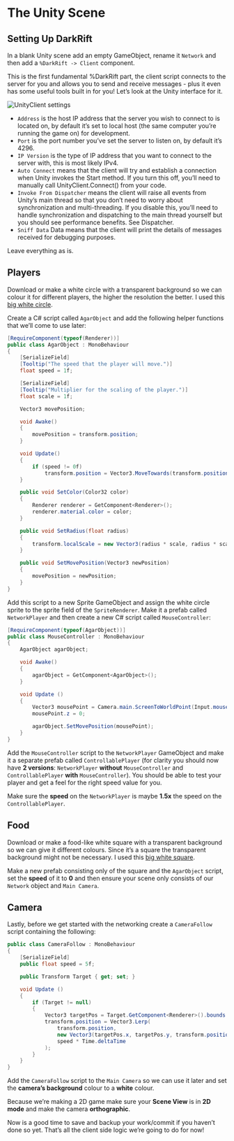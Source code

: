 # The Unity Scene
## Setting Up DarkRift
In a blank Unity scene add an empty GameObject, rename it `Network` and then add a `%DarkRift -> Client` component.

This is the first fundamental %DarkRift part, the client script connects to the server for you and allows you to send and receive messages - plus it even has some useful tools built in for you! Let’s look at the Unity interface for it.

![UnityClient settings](~/images/getting_started/unity_client.png "The settings for the UnityClient")

- `Address` is the host IP address that the server you wish to connect to is located on, by default it’s set to local host (the same computer you’re running the game on) for development.
- `Port` is the port number you’ve set the server to listen on, by default it’s 4296.
- `IP Version` is the type of IP address that you want to connect to the server with, this is most likely IPv4.
- `Auto Connect` means that the client will try and establish a connection when Unity invokes the Start method. If you turn this off, you’ll need to manually call UnityClient.Connect() from your code.
- `Invoke From Dispatcher` means the client will raise all events from Unity’s main thread so that you don’t need to worry about synchronization and multi-threading. If you disable this, you’ll need to handle synchronization and dispatching to the main thread yourself but you should see performance benefits. See Dispatcher.
- `Sniff Data` Data means that the client will print the details of messages received for debugging purposes.

Leave everything as is.

## Players
Download or make a white circle with a transparent background so we can colour it for different players, the higher the resolution the better. I used this [big white circle](https://goo.gl/images/hK8leu).

Create a C# script called `AgarObject` and add the following helper functions that we’ll come to use later:
```csharp
[RequireComponent(typeof(Renderer))]
public class AgarObject : MonoBehaviour
{
    [SerializeField]
    [Tooltip("The speed that the player will move.")]
    float speed = 1f;

    [SerializeField]
    [Tooltip("Multiplier for the scaling of the player.")]
    float scale = 1f;

    Vector3 movePosition;

    void Awake()
    {
        movePosition = transform.position;
    }

    void Update()
    {
        if (speed != 0f)
            transform.position = Vector3.MoveTowards(transform.position, movePosition, speed * Time.deltaTime);
    }

    public void SetColor(Color32 color)
    {
        Renderer renderer = GetComponent<Renderer>();
        renderer.material.color = color;
    }

    public void SetRadius(float radius)
    {
        transform.localScale = new Vector3(radius * scale, radius * scale, 1);
    }

    public void SetMovePosition(Vector3 newPosition)
    {
        movePosition = newPosition;
    }
}
```
Add this script to a new Sprite GameObject and assign the white circle sprite to the sprite field of the `SpriteRenderer`. Make it a prefab called `NetworkPlayer` and then create a new C# script called `MouseController`:
```csharp
[RequireComponent(typeof(AgarObject))]
public class MouseController : MonoBehaviour
{
    AgarObject agarObject;

    void Awake()
    {
        agarObject = GetComponent<AgarObject>();
    }

    void Update ()
    {
        Vector3 mousePoint = Camera.main.ScreenToWorldPoint(Input.mousePosition);
        mousePoint.z = 0;

        agarObject.SetMovePosition(mousePoint);
	}
}
```
Add the `MouseController` script to the `NetworkPlayer` GameObject and make it a separate prefab called `ControllablePlayer` (for clarity you should now have **2 versions**: `NetworkPlayer` **without** `MouseController` and `ControllablePlayer` **with** `MouseController`). You should be able to test your player and get a feel for the right speed value for you.

Make sure the **speed** on the `NetworkPlayer` is maybe **1.5x** the speed on the `ControllablePlayer`.

## Food
Download or make a food-like white square with a transparent background so we can give it different colours. Since it’s a square the transparent background might not be necessary. I used this [big white square](https://goo.gl/images/lOA64v).
        
Make a new prefab consisting only of the square and the `AgarObject` script, set the **speed** of it to **0** and then ensure your scene only consists of our `Network` object and `Main Camera`.

## Camera
Lastly, before we get started with the networking create a `CameraFollow` script containing the following:
```csharp
public class CameraFollow : MonoBehaviour
{
    [SerializeField]
    public float speed = 5f;

    public Transform Target { get; set; }

    void Update ()
    {
        if (Target != null)
        {
            Vector3 targetPos = Target.GetComponent<Renderer>().bounds.center;
            transform.position = Vector3.Lerp(
                transform.position,
                new Vector3(targetPos.x, targetPos.y, transform.position.z),
                speed * Time.deltaTime
            );
        }
    }
}
```
Add the `CameraFollow` script to the `Main Camera` so we can use it later and set the **camera’s background** colour to a **white** colour.

Because we’re making a 2D game make sure your **Scene View** is in **2D mode** and make the camera **orthographic**.

Now is a good time to save and backup your work/commit if you haven’t done so yet. That’s all the client side logic we’re going to do for now!
